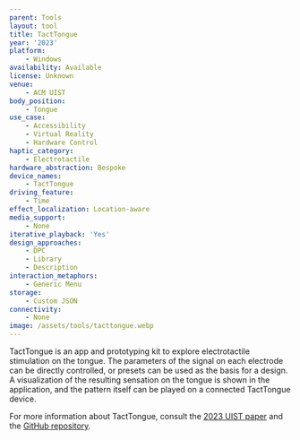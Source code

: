 ```yaml
---
parent: Tools
layout: tool
title: TactTongue
year: '2023'
platform:
    - Windows
availability: Available
license: Unknown
venue:
    - ACM UIST
body_position:
    - Tongue
use_case:
    - Accessibility
    - Virtual Reality
    - Hardware Control
haptic_category:
    - Electrotactile
hardware_abstraction: Bespoke
device_names:
    - TactTongue
driving_feature:
    - Time
effect_localization: Location-aware
media_support:
    - None
iterative_playback: 'Yes'
design_approaches:
    - DPC
    - Library
    - Description
interaction_metaphors:
    - Generic Menu
storage:
    - Custom JSON
connectivity:
    - None
image: /assets/tools/tacttongue.webp
---
```

TactTongue is an app and prototyping kit to explore electrotactile stimulation on the tongue.
The parameters of the signal on each electrode can be directly controlled, or presets can be used as the basis for a design. A visualization of the resulting sensation on the tongue is shown in the application, and the pattern itself can be played on a connected TactTongue device.

For more information about TactTongue, consult the [2023 UIST paper](https://doi.org/10.1145/3586183.3606829) and the [GitHub repository](https://github.com/difflab-ucalgary/TactTongue).
